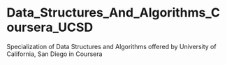 # Data_Structures_And_Algorithms_Coursera_UCSD
Specialization of Data Structures and Algorithms offered by University of California, San Diego in Coursera
